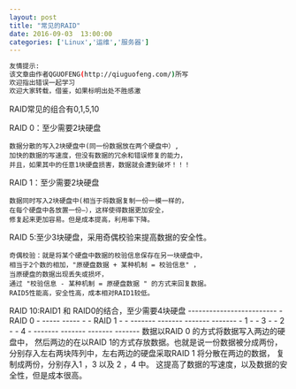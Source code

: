 ```yaml
---
layout: post
title: "常见的RAID"
date: 2016-09-03  13:00:00
categories: ['Linux','运维','服务器']
---
```

```bash
友情提示:
该文章由作者QGUOFENG(http://qiuguofeng.com/)所写
欢迎指出错误一起学习
欢迎大家转载，借鉴，如果标明出处不胜感激
```

RAID常见的组合有0,1,5,10

RAID 0：至少需要2块硬盘

	数据分散的写入2块硬盘中(同一份数据放在两个硬盘中）,
	加快的数据的写速度，但没有数据的冗余和错误修复的能力，
	并且，如果其中的任意1块硬盘损害，数据就会遭到破坏！！！
<!--more-->
RAID 1：至少需要2块硬盘

	数据同时写入2块硬盘中(相当于将数据复制一份一模一样的，
	在每个硬盘中各放置一份—），这样使得数据更加安全，
	修复起来更加容易。但是成本提高，利用率下降。

RAID 5:至少3块硬盘，采用奇偶校验来提高数据的安全性。

	奇偶校验：就是将某个硬盘中数据的校验信息保存在另一块硬盘中，
	相当于2个数的相加，"原硬盘数据 + 某种机制 = 校验信息" ，
	当原硬盘的数据出现丢失或损坏，
	通过 "校验信息 - 某种机制 = 原硬盘数据 " 的方式来回复数据。
	RAID5性能高，安全性高，成本相对RAID1较低。

RAID 10:RAID1 和 RAID0的结合，至少需要4块硬盘
   			   -------------------------
			   -          RAID 0       -
   			 -----   		 -----
			 -   -        RAID 1     -   -
		   -------   -------	    -------  -------
		   -  1  -   -  3  -	    -  2  -  -  4  -
	       	   -------   -------	    -------  -------
	数据以RAID 0 的方式将数据写入两边的硬盘中，
	然后两边的在以RAID 1的方式存放数据。也就是说一份数据被分成两份，
	分别存入左右两块阵列中，左右两边的硬盘采取RAID 1 将分散在两边的数据，
	复制成两份，分别存入1 ，3 以及 2 ，4 中。
	这提高了数据的写速度，以及数据的安全性，但是成本很高。




